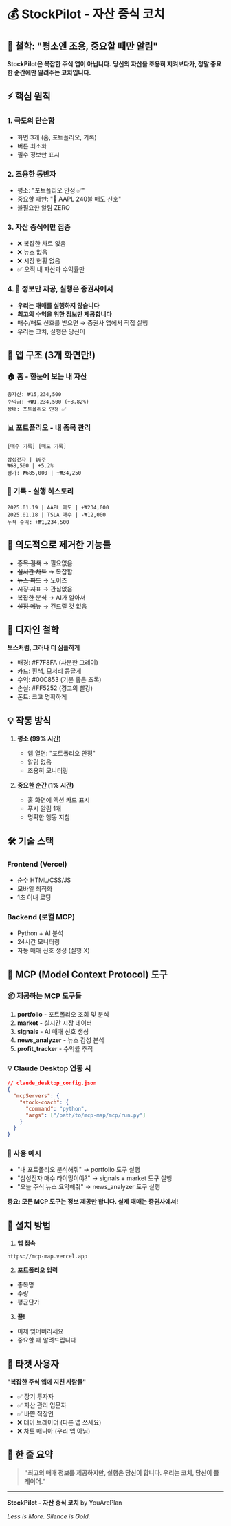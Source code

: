 # 💰 StockPilot - 자산 증식 코치

## 🎯 철학: "평소엔 조용, 중요할 때만 알림"

**StockPilot은 복잡한 주식 앱이 아닙니다.**
**당신의 자산을 조용히 지켜보다가, 정말 중요한 순간에만 알려주는 코치입니다.**

## ⚡ 핵심 원칙

### 1. **극도의 단순함**
- 화면 3개 (홈, 포트폴리오, 기록)
- 버튼 최소화
- 필수 정보만 표시

### 2. **조용한 동반자**
- 평소: "포트폴리오 안정 ✅"
- 중요할 때만: "🔴 AAPL 240불 매도 신호"
- 불필요한 알림 ZERO

### 3. **자산 증식에만 집중**
- ❌ 복잡한 차트 없음
- ❌ 뉴스 없음
- ❌ 시장 현황 없음
- ✅ 오직 내 자산과 수익률만

### 4. **🎯 정보만 제공, 실행은 증권사에서**
- **우리는 매매를 실행하지 않습니다**
- **최고의 수익을 위한 정보만 제공합니다**
- 매수/매도 신호를 받으면 → 증권사 앱에서 직접 실행
- 우리는 코치, 실행은 당신이

## 📱 앱 구조 (3개 화면만!)

### 🏠 **홈** - 한눈에 보는 내 자산
```
총자산: ₩15,234,500
수익금: +₩1,234,500 (+8.82%)
상태: 포트폴리오 안정 ✅
```

### 📊 **포트폴리오** - 내 종목 관리
```
[매수 기록] [매도 기록]

삼성전자 | 10주
₩68,500 | +5.2%
평가: ₩685,000 | +₩34,250
```

### 📝 **기록** - 실행 히스토리
```
2025.01.19 | AAPL 매도 | +₩234,000
2025.01.18 | TSLA 매수 | -₩12,000
누적 수익: +₩1,234,500
```

## 🚫 의도적으로 제거한 기능들

- ~~종목 검색~~ → 필요없음
- ~~실시간 차트~~ → 복잡함
- ~~뉴스 피드~~ → 노이즈
- ~~시장 지표~~ → 관심없음
- ~~복잡한 분석~~ → AI가 알아서
- ~~설정 메뉴~~ → 건드릴 것 없음

## 🎨 디자인 철학

**토스처럼, 그러나 더 심플하게**

- 배경: #F7F8FA (차분한 그레이)
- 카드: 흰색, 모서리 둥글게
- 수익: #00C853 (기분 좋은 초록)
- 손실: #FF5252 (경고의 빨강)
- 폰트: 크고 명확하게

## 💡 작동 방식

1. **평소 (99% 시간)**
   - 앱 열면: "포트폴리오 안정"
   - 알림 없음
   - 조용히 모니터링

2. **중요한 순간 (1% 시간)**
   - 홈 화면에 액션 카드 표시
   - 푸시 알림 1개
   - 명확한 행동 지침

## 🛠 기술 스택

### Frontend (Vercel)
- 순수 HTML/CSS/JS
- 모바일 최적화
- 1초 이내 로딩

### Backend (로컬 MCP)
- Python + AI 분석
- 24시간 모니터링
- 자동 매매 신호 생성 (실행 X)

## 🤖 MCP (Model Context Protocol) 도구

### 📦 제공하는 MCP 도구들
1. **portfolio** - 포트폴리오 조회 및 분석
2. **market** - 실시간 시장 데이터
3. **signals** - AI 매매 신호 생성
4. **news_analyzer** - 뉴스 감성 분석
5. **profit_tracker** - 수익률 추적

### 💡 Claude Desktop 연동 시
```json
// claude_desktop_config.json
{
  "mcpServers": {
    "stock-coach": {
      "command": "python",
      "args": ["/path/to/mcp-map/mcp/run.py"]
    }
  }
}
```

### 🎯 사용 예시
- "내 포트폴리오 분석해줘" → portfolio 도구 실행
- "삼성전자 매수 타이밍이야?" → signals + market 도구 실행
- "오늘 주식 뉴스 요약해줘" → news_analyzer 도구 실행

**중요: 모든 MCP 도구는 정보 제공만 합니다. 실제 매매는 증권사에서!**

## 📲 설치 방법

1. **앱 접속**
```
https://mcp-map.vercel.app
```

2. **포트폴리오 입력**
- 종목명
- 수량
- 평균단가

3. **끝!**
- 이제 잊어버리세요
- 중요할 때 알려드립니다

## 🎯 타겟 사용자

**"복잡한 주식 앱에 지친 사람들"**

- ✅ 장기 투자자
- ✅ 자산 관리 입문자
- ✅ 바쁜 직장인
- ❌ 데이 트레이더 (다른 앱 쓰세요)
- ❌ 차트 매니아 (우리 앱 아님)

## 📌 한 줄 요약

> **"최고의 매매 정보를 제공하지만, 실행은 당신이 합니다. 우리는 코치, 당신이 플레이어."**

---

**StockPilot - 자산 증식 코치**
by YouArePlan

*Less is More. Silence is Gold.*